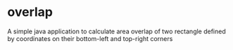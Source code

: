 # overlap
A simple java application to calculate area overlap of two rectangle defined by coordinates on their bottom-left and top-right corners
